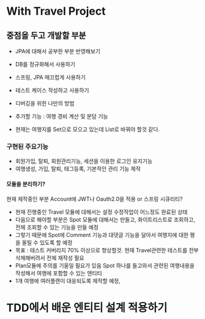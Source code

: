 # With Travel Project

## 중점을 두고 개발할 부분
 - JPA에 대해서 공부한 부분 반영해보기

 - DB를 정규화해서 사용하기

 - 스프링, JPA 매끄럽게 사용하기

 - 테스트 케이스 작성하고 사용하기

 - 디버깅을 위한 나만의 방법

 - 추가할 기능 : 여행 경비 계산 및 분담 기능

 - 현재는 여행지를 Set으로 모으고 있는데 List로 바꿔야 할것 같다.

### 구현된 주요기능

 - 회원가입, 탈퇴, 회원관리기능, 세션을 이용한 로그인 유지기능
 - 여행생성, 가입, 탈퇴, 태그등록, 기본적인 관리 기능 제작

#### 모듈을 분리하기?

현재 제작중인 부분 Account에 JWT나 Oauth2.0을 적용 or 스프링 시큐리티?

 - 현재 진행중인 Travel 모듈에 대해서는 설정 수정작업이 어느정도 완료된 상태
 - 다음으로 해야할 부분은 Spot 모듈에 대해서는 만들고, 화이트리스트로 조회하고, 전체 조회할 수 있는 기능을 만들 예정
 - 그렇기 때문에 Spot에 Comment 기능과 대댓글 기능을 달아서 여행지에 대한 평을 올릴 수 있도록 할 예정
 - 목표 : 테스트 커버리지 70% 이상으로 향상할것. 현재 Travel관련한 테스트를 전부 삭제해버려서 전체 재작성 필요
 - Plan모듈에 주의를 기울일 필요가 있음 Spot 하나를 들고와서 관련된 여행내용을 작성해서 여행에 포함할 수 있는 엔티티
 - 1개 여행에 여러플랜이 대응되도록 제작할 예정, 

# TDD에서 배운 엔티티 설계 적용하기 
